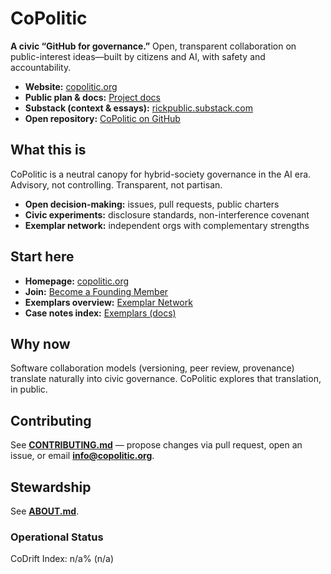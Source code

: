 # CoPolitic

**A civic “GitHub for governance.”** Open, transparent collaboration on public-interest ideas—built by citizens and AI, with safety and accountability.

- **Website:** [copolitic.org](https://copolitic.org)
- **Public plan & docs:** [Project docs](https://copolitic.org/#docs)
- **Substack (context & essays):** [rickpublic.substack.com](https://rickpublic.substack.com/)
- **Open repository:** [CoPolitic on GitHub](https://github.com/rickballard/CoPolitic)

## What this is
CoPolitic is a neutral canopy for hybrid-society governance in the AI era. Advisory, not controlling. Transparent, not partisan.

- **Open decision-making:** issues, pull requests, public charters
- **Civic experiments:** disclosure standards, non-interference covenant
- **Exemplar network:** independent orgs with complementary strengths

## Start here
- **Homepage:** [copolitic.org](https://copolitic.org)
- **Join:** [Become a Founding Member](https://copolitic.org/join.html)
- **Exemplars overview:** [Exemplar Network](https://copolitic.org/#exemplars)
- **Case notes index:** [Exemplars (docs)](docs/EXEMPLARS.md)

## Why now
Software collaboration models (versioning, peer review, provenance) translate naturally into civic governance. CoPolitic explores that translation, in public.

## Contributing
See **[CONTRIBUTING.md](CONTRIBUTING.md)** — propose changes via pull request, open an issue, or email **info@copolitic.org**.

## Stewardship
See **[ABOUT.md](ABOUT.md)**.
<!-- BEGIN: STATUS -->
### Operational Status
CoDrift Index: n/a% (n/a)
<!-- END: STATUS -->


